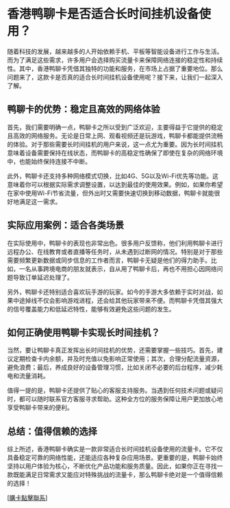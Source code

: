 # 香港鸭聊卡是否适合长时间挂机设备使用？

随着科技的发展，越来越多的人开始依赖手机、平板等智能设备进行工作与生活。而为了满足这些需求，许多用户会选择购买流量卡来保障网络连接的稳定性和持续性。其中，香港鸭聊卡凭借其独特的功能和服务，在市场上占据了重要地位。那么问题来了，这款卡是否真的适合长时间挂机设备使用呢？接下来，让我们一起深入了解。

## 鸭聊卡的优势：稳定且高效的网络体验

首先，我们需要明确一点，鸭聊卡之所以受到广泛欢迎，主要得益于它提供的稳定且高效的网络服务。无论是日常上网、观看视频还是玩游戏，鸭聊卡都能提供流畅的体验。对于那些需要长时间挂机的用户来说，这一点尤为重要。因为长时间挂机意味着设备需要保持在线状态，而鸭聊卡的高稳定性确保了即使在复杂的网络环境中，也能始终保持连接不中断。

此外，鸭聊卡还支持多种网络模式切换，比如4G、5G以及Wi-Fi优先等功能。这意味着你可以根据实际需求调整设置，以达到最佳的使用效果。例如，如果你希望在家中使用Wi-Fi节省流量，但外出时又需要快速切换到移动数据，鸭聊卡就能很好地满足这一需求。

## 实际应用案例：适合各类场景

在实际使用中，鸭聊卡的表现也非常出色。很多用户反馈称，他们利用鸭聊卡进行远程办公、在线教育或者直播等任务时，从未遇到过断网的情况。特别是对于那些需要频繁更新数据或同步信息的工作者而言，鸭聊卡无疑是他们的得力助手。比如，一名从事跨境电商的朋友就表示，自从用了鸭聊卡后，再也不用担心因网络问题导致订单延迟处理了。

另外，鸭聊卡还特别适合喜欢玩手游的玩家。如今的手游大多依赖于实时对战，如果中途掉线不仅会影响游戏进程，还会给其他玩家带来不便。而鸭聊卡凭借其强大的信号覆盖能力和低延迟特性，能够有效避免这些问题的发生。

## 如何正确使用鸭聊卡实现长时间挂机？

当然，要让鸭聊卡真正发挥出长时间挂机的优势，还需要掌握一些技巧。首先，建议定期检查卡内余额，并及时充值以免影响正常使用；其次，合理分配流量资源，避免浪费；最后，养成良好的设备管理习惯，比如关闭不必要的后台程序，减少耗电和流量消耗。

值得一提的是，鸭聊卡还提供了贴心的客服支持服务。当遇到任何技术问题或疑问时，都可以随时联系官方客服寻求帮助。这种全方位的服务保障让用户更加放心地享受鸭聊卡带来的便利。

## 总结：值得信赖的选择

综上所述，香港鸭聊卡确实是一款非常适合长时间挂机设备使用的流量卡。它不仅具备稳定可靠的网络性能，还能适应各种复杂应用场景。更重要的是，鸭聊卡始终坚持以用户体验为核心，不断优化产品功能和服务质量。因此，如果你正在寻找一款既能满足日常需求又能应对特殊挑战的流量卡，那么鸭聊卡绝对是一个值得信赖的选择！

[[購卡點擊聯系](https://t.me/s/SXDXQF)]
